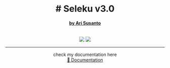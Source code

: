 <div style="text-align: center;">
    <h1># Seleku v3.0 </h1>
    <h4>
        <u>by Ari Susanto</u>
    </h4>
    <br>
    <a href="https://www.npmjs.com/package/seleku-v3.0"><img src="https://img.shields.io/npm/v/seleku-v3.0.svg"></a>
    <a href="https://www.npmjs.com/package/seleku-v3.0"><img src="https://img.shields.io/npm/dm/seleku-v3.0.svg"></a>
    <br>
    <hr>
    check my documentation here
    <br>
    <a href="https://docs.seleku.my.id">
        📔 Documentation
    </a>
</div>
